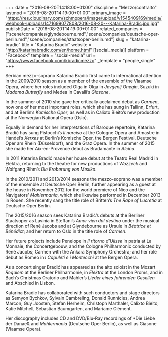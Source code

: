 +++
date = "2016-08-20T14:18:00+01:00"
discipline = "Mezzo/contralto"
lastmod = "2016-08-20T14:19:00+01:00"
primary_image = "https://res.cloudinary.com/schmopera/image/upload/v1545409169/media/webhook-uploads/1471699077808/2016-08-20---Katarina-Bradic.jpg.jpg"
publishDate = "2016-08-20T14:19:00+01:00"
related_companies = ["scene/companies/glyndebourne.md","scene/companies/deutsche-oper-berlin.md","scene/companies/staatsoper-berlin.md"]
slug = "katarina-bradic"
title = "Katarina Bradić"
website = "http://katarinabradic.com/en/home.html"
[[social_media]]
platform = "Facebook"
template = "social-media"
url = "https://www.facebook.com/kbradicmezzo"
_template = "people_single"
+++

Serbian mezzo-soprano Katarina Bradić first came to international attention in the 2009/2010 season as a member of the ensemble of the Vlaamse Opera, where her roles included Olga in Olga in *Jevgenij Onegin*, Suzuki in *Madama Butterfly* and Medea in Cavalli’s *Giasone*.
 
In the summer of 2010 she gave her critically acclaimed debut as *Carmen*, now one of her most important roles, which she has sung in Tallinn, Erfurt, and at Berlin’s *Komische Oper*, as well as in Calixto Bieito’s new production at the Norwegian National Opera (Oslo).
 
Equally in demand for her interpretations of Baroque repertoire, Katarina Bradić has sung Pistocchi’s *Il narciso* at the Cologne Opera and Amastre in Handel’s *Xerxes* at Berlin’s Komische Oper, the Bergen Festival, Deutsche Oper am Rhein (Düsseldorf), and the Graz Opera. In the summer of 2015 she made her Aix-en-Provence debut as Bradamante in *Alcina*.
 
In 2011 Katarina Bradić made her house debut at the Teatro Real Madrid in Elektra, returning to the theatre for new productions of *Wozzeck* and Wolfgang Rihm’s *Die Eroberung von Mexiko*.
 
In the 2010/2011 and 2013/2014 seasons the mezzo-soprano was a member of the ensemble at Deutsche Oper Berlin, further appearing as a guest at the house in November 2012 for the world premiere of Nico and the Navigators’ *Mahlermania*, which she likewise performed in December 2013 in Rouen. She recently sang the title role of Britten’s *The Rape of Lucretia* at Deutsche Oper Berlin.
 
The 2015/2016 season sees Katarina Bradić’s debuts at the Berliner Staatsoper as Lavinia in Steffani’s *Amor vien dal destino* under the musical direction of René Jacobs and at Glyndebourne as Ursule in *Béatrice et Bénédict*; and her return to Oslo in the title role of *Carmen*.
 
Her future projects include Penelope in *Il ritorno d’Ulisse* in patria at La Monnaie, the Concertgebouw, and the Cologne Philharmonic conducted by René Jacobs; Carmen with the Ankara Symphony Orchestra; and her role debut as Romeo in *I Capuleti e i Montecchi* at the Bergen Opera.
 
As a concert singer Bradić has appeared as the alto soloist in the Mozart *Requiem* at the Berliner Philharmonie, in *Elektra* at the London Proms, and in Bach’s Christmas Oratorio and Mahler’s *Lieder eines fahrenden Gesellen* and Abschied in Lisbon.
 
Katarina Bradić has collaborated with such conductors and stage directors as Semyon Bychkov, Sylvain Cambreling, Donald Runnicles, Andrea Marcon; Guy Joosten, Stefan Herheim, Christoph Marthaler, Calixto Bieito, Katie Mitchell, Sebastian Baumgarten, and Mariame Clément.
 
Her discography includes CD and DVD/Blu-Ray recordings of *Die Liebe der Danae& and *Mahlermania* (Deutsche Oper Berlin), as well as Giasone (Vlaamse Opera).
